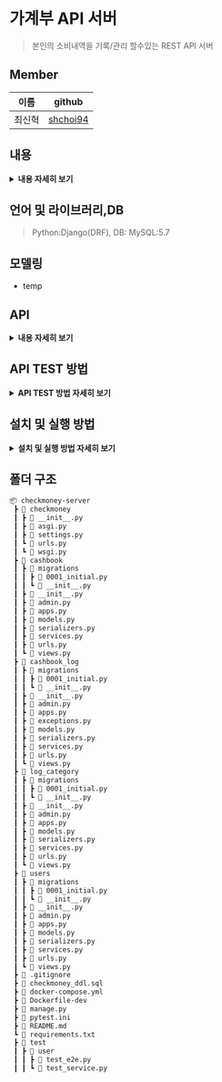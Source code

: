 # 가계부 API 서버
> 본인의 소비내역을 기록/관리 할수있는 REST API 서버
## Member
| 이름  | github                                   |
|-------|-----------------------------------------|
|최신혁 |[shchoi94](https://github.com/shchoi94)     | 

## 내용
<details>
<summary><b>내용 자세히 보기</b></summary>
<div markdown="1">

### **[요구사항]**
1. **(완료)** 고객은 이메일과 비밀번호 입력을 통해서 회원 가입을 할 수 있습니다. 
2. **(완료)** 고객은 회원 가입이후, 로그인과 로그아웃을 할 수 있습니다. 
3. 고객은 로그인 이후 가계부 관련 아래의 행동을 할 수 있습니다. 
    1. **(완료)** 가계부에 오늘 사용한 돈의 금액과 관련된 메모를 남길 수 있습니다. 
    2. **(완료)** 가계부에서 수정을 원하는 내역은 금액과 메모를 수정 할 수 있습니다. 
    3. **(완료)** 가계부에서 삭제를 원하는 내역은 삭제 할 수 있습니다. 
    4. **(완료)** 삭제한 내역은 언제든지 다시 복구 할 수 있어야 한다.
    5. **(완료)** 가계부에서 이제까지 기록한 가계부 리스트를 볼 수 있습니다. 
    6. **(완료)** 가계부에서 상세한 세부 내역을 볼 수 있습니다. 
4. **(완료)** 로그인하지 않은 고객은 가계부 내역에 대한 접근 제한 처리가 되어야 합니다.
### **[추가 기능사항]**
1. 고객은 가계부를 여러 개 만들 수 있습니다.
   1. 회원가입시 기본 가계부가 자동으로 생성되고 추가로 가계부를 생성할 수 있습니다.
2. 가계부내역의 카테고리를 만들 수 있습니다.
   1. 입금내역, 지출내역의 각 기본 카테고리 데이터가 존재하고, 유저는 본인만의 커스텀한 카테고리를 생성할 수 있습니다.
   
### **[구현 요구사항]**
- **(완료)** 언어에 상관없이 Docker를 기반으로 서버를 실행 할 수 있도록 작성해주세요.
- **(완료)** DB 관련 테이블에 대한 DDL 파일을 소스 디렉토리 안에 넣어주세요.
- **(진행중)** 가능하다면 테스트 케이스를 작성해주세요.
- 별도의 요구사항이 없는 것은 지원자가 판단해서 개발합니다.
- **(완료)** 토큰을 발행해서 인증을 제어하는 방식으로 구현해주세요

</div>
</details>

## 언어 및 라이브러리,DB
> Python:Django(DRF), DB: MySQL:5.7
## 모델링
- temp
## API
<details>
<summary><b>내용 자세히 보기</b></summary>
<div markdown="1">
- [Postman Doc](https://documenter.getpostman.com/view/16042359/UVJYJyot)
</div>
</details>

## API TEST 방법

<details>
  <summary><b>API TEST 방법 자세히 보기</b></summary>
<div markdown="1">

1. 우측 링크를 클릭해서 Postman으로 들어갑니다. [링크](https://www.postman.com/wecode-21-1st-kaka0/workspace/assignment7-cardoc/collection/16042359-a366ebbd-8548-41b4-9793-986bd6d81a8a?ctx=documentation)

2. Postman 우측 상단에  ENVIRONMENT 설정 버튼를 클릭해서(눈 모양) `DJANGP_SERVER_URL` 설정이 올바른지 확인합니다. (http://18.188.189.173:8061) 올바르지 않으면 수정합니다.

![image](https://user-images.githubusercontent.com/8219812/143769923-b47703d6-94f9-4c2c-a57c-c8007f16404b.png)

3. 제공한 회원가입 API를 이용해서 `Cardoc-Django`탭에 있는 회원가입을 진행합니다. 회원가입이 성공하면 Access, Refresh Token을 반환합니다.

![image](https://user-images.githubusercontent.com/8219812/143769970-6c51e15b-8f61-44d0-ad6b-93898f03fee5.png)

4. Access 토큰을 이미지를 참고해서 입력하고, 저장합니다.

![image](https://user-images.githubusercontent.com/8219812/143770006-25500af2-aac7-46ee-853b-7f8717077601.png)
  
5. 이제 Access Token이 설정되었기 때문에, 다른 API를 호출할 수 있습니다.

6 만약 Send 버튼이 비활성화 이시면 fork를 이용해서 해당 postman project를 복사해서 시도하길 바랍니다.
  
  ![image](https://user-images.githubusercontent.com/8219812/143040169-cb3bbba5-7583-4937-b5b6-35489bcd5c7d.png)
  
</div>
</details>

## 설치 및 실행 방법
<details>
 <summary><b>설치 및 실행 방법 자세히 보기</b></summary>
<div markdown="1">

1. 해당프로젝트를 clone 하고, 프로젝트 폴더로 들어간다.
    ```bash
    git clone 
    cd 
    ```

2. docker-compose 명령어를 이용해서 서버와 db를 실행시킨다.
    ```bash
    docker-compose up
    docker-compose up -d //백그라운드 실행
    ```

</div>
</details>

## 폴더 구조
```bash
📦 checkmoney-server
 ┣ 📂 checkmoney
 ┃ ┣ 📜 __init__.py
 ┃ ┣ 📜 asgi.py
 ┃ ┣ 📜 settings.py
 ┃ ┗ 📜 urls.py
 ┃ ┗ 📜 wsgi.py
 ┣ 📂 cashbook
 ┃ ┣ 📂 migrations
 ┃ ┃ ┣ 📜 0001_initial.py
 ┃ ┃ ┗ 📜 __init__.py
 ┃ ┣ 📜 __init__.py
 ┃ ┣ 📜 admin.py
 ┃ ┣ 📜 apps.py
 ┃ ┣ 📜 models.py
 ┃ ┣ 📜 serializers.py
 ┃ ┣ 📜 services.py
 ┃ ┣ 📜 urls.py
 ┃ ┗ 📜 views.py
 ┣ 📂 cashbook_log
 ┃ ┣ 📂 migrations
 ┃ ┃ ┣ 📜 0001_initial.py
 ┃ ┃ ┗ 📜 __init__.py
 ┃ ┣ 📜 __init__.py
 ┃ ┣ 📜 admin.py
 ┃ ┣ 📜 apps.py
 ┃ ┣ 📜 exceptions.py
 ┃ ┣ 📜 models.py
 ┃ ┣ 📜 serializers.py
 ┃ ┣ 📜 services.py
 ┃ ┣ 📜 urls.py
 ┃ ┗ 📜 views.py
 ┣ 📂 log_category
 ┃ ┣ 📂 migrations
 ┃ ┃ ┣ 📜 0001_initial.py
 ┃ ┃ ┗ 📜 __init__.py
 ┃ ┣ 📜 __init__.py
 ┃ ┣ 📜 admin.py
 ┃ ┣ 📜 apps.py
 ┃ ┣ 📜 models.py
 ┃ ┣ 📜 serializers.py
 ┃ ┣ 📜 services.py
 ┃ ┣ 📜 urls.py
 ┃ ┗ 📜 views.py 
 ┣ 📂 users
 ┃ ┣ 📂 migrations
 ┃ ┃ ┣ 📜 0001_initial.py
 ┃ ┃ ┗ 📜 __init__.py
 ┃ ┣ 📜 __init__.py
 ┃ ┣ 📜 admin.py
 ┃ ┣ 📜 apps.py
 ┃ ┣ 📜 models.py
 ┃ ┣ 📜 serializers.py
 ┃ ┣ 📜 services.py
 ┃ ┣ 📜 urls.py
 ┃ ┗ 📜 views.py
 ┣ 📜 .gitignore
 ┣ 📜 checkmoney_ddl.sql
 ┣ 📜 docker-compose.yml
 ┣ 📜 Dockerfile-dev
 ┣ 📜 manage.py
 ┣ 📜 pytest.ini
 ┣ 📜 README.md
 ┗ 📜 requirements.txt
 ┣ 📂 test
 ┃ ┣ 📂 user
 ┃ ┃ ┣ 📜 test_e2e.py
 ┃ ┃ ┗ 📜 test_service.py
```

